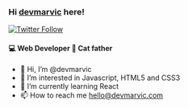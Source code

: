 ### Hi [devmarvic][website] here!

[![Twitter Follow](https://img.shields.io/twitter/follow/devmarvic?color=%231da1f2&label=devmarvic&logo=twitter&style=for-the-badge)](https://twitter.com/devmarvic)

#### 💻 Web Developer 🐾 Cat father

- 🤖 Hi, I’m @devmarvic
- 👀 I’m interested in Javascript, HTML5 and CSS3
- 🌱 I’m currently learning React
- 📫 How to reach me hello@devmarvic.com


[website]: https://devmarvic.com/
